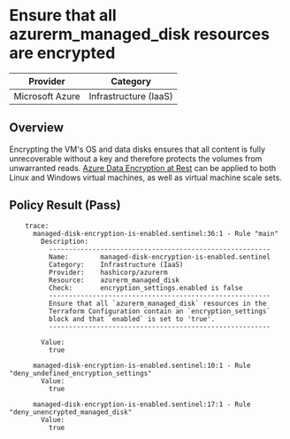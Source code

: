 # Ensure that all azurerm_managed_disk resources are encrypted

| Provider        | Category              |
|-----------------|-----------------------|
| Microsoft Azure | Infrastructure (IaaS) |

## Overview
Encrypting the VM's OS and data disks ensures that all content is fully unrecoverable without a key and therefore protects the volumes from unwarranted reads. [Azure Data Encryption at Rest](https://docs.microsoft.com/en-us/azure/security/fundamentals/encryption-atrest) can be applied to both Linux and Windows virtual machines, as well as virtual machine scale sets.

## Policy Result (Pass)
```shell
    trace:
      managed-disk-encryption-is-enabled.sentinel:36:1 - Rule "main"
        Description:
          --------------------------------------------------------
          Name:        managed-disk-encryption-is-enabled.sentinel
          Category:    Infrastructure (IaaS)
          Provider:    hashicorp/azurerm
          Resource:    azurerm_managed_disk
          Check:       encryption_settings.enabled is false
          --------------------------------------------------------
          Ensure that all `azurerm_managed_disk` resources in the
          Terraform Configuration contain an `encryption_settings`
          block and that `enabled` is set to 'true'.
          --------------------------------------------------------

        Value:
          true

      managed-disk-encryption-is-enabled.sentinel:10:1 - Rule "deny_undefined_encryption_settings"
        Value:
          true

      managed-disk-encryption-is-enabled.sentinel:17:1 - Rule "deny_unencrypted_managed_disk"
        Value:
          true
```